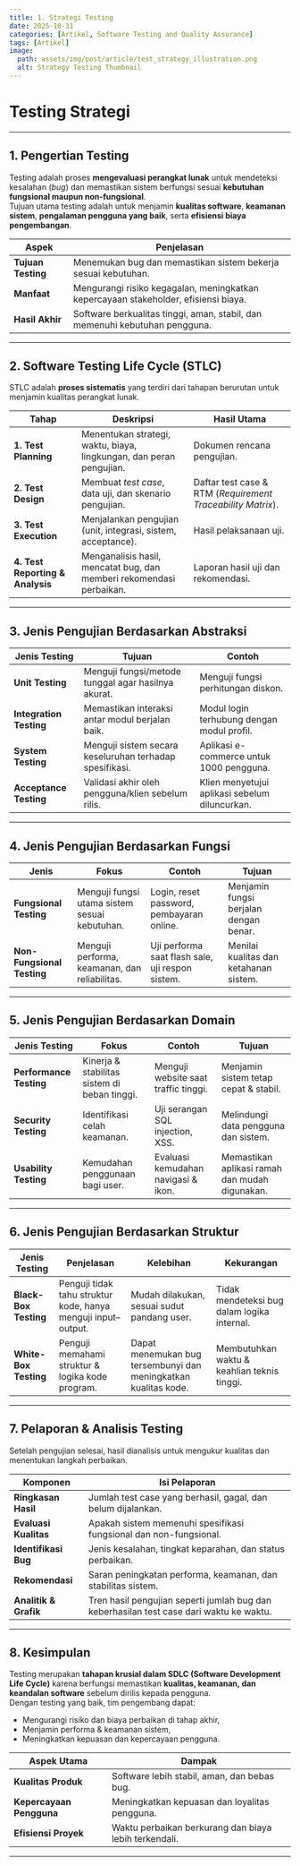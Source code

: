 ```yaml
---
title: 1. Strategi Testing
date: 2025-10-31
categories: [Artikel, Software Testing and Quality Assurance]
tags: [Artikel]
image:
  path: assets/img/post/article/test_strategy_illustration.png
  alt: Strategy Testing Thumbnail
---
```


# Testing Strategi
---

## 1. Pengertian Testing
Testing adalah proses **mengevaluasi perangkat lunak** untuk mendeteksi kesalahan (*bug*) dan memastikan sistem berfungsi sesuai **kebutuhan fungsional maupun non-fungsional**.  
Tujuan utama testing adalah untuk menjamin **kualitas software**, **keamanan sistem**, **pengalaman pengguna yang baik**, serta **efisiensi biaya pengembangan**.

| **Aspek**             | **Penjelasan**                                                                 |
|------------------------|--------------------------------------------------------------------------------|
| **Tujuan Testing**     | Menemukan bug dan memastikan sistem bekerja sesuai kebutuhan.                  |
| **Manfaat**            | Mengurangi risiko kegagalan, meningkatkan kepercayaan stakeholder, efisiensi biaya. |
| **Hasil Akhir**        | Software berkualitas tinggi, aman, stabil, dan memenuhi kebutuhan pengguna.    |

---

## 2. Software Testing Life Cycle (STLC)
STLC adalah **proses sistematis** yang terdiri dari tahapan berurutan untuk menjamin kualitas perangkat lunak.

| **Tahap**                       | **Deskripsi**                                                                  | **Hasil Utama**                            |
|---------------------------------|--------------------------------------------------------------------------------|--------------------------------------------|
| **1. Test Planning**            | Menentukan strategi, waktu, biaya, lingkungan, dan peran pengujian.            | Dokumen rencana pengujian.                |
| **2. Test Design**              | Membuat *test case*, data uji, dan skenario pengujian.                         | Daftar test case & RTM (*Requirement Traceability Matrix*). |
| **3. Test Execution**           | Menjalankan pengujian (unit, integrasi, sistem, acceptance).                   | Hasil pelaksanaan uji.                    |
| **4. Test Reporting & Analysis**| Menganalisis hasil, mencatat bug, dan memberi rekomendasi perbaikan.           | Laporan hasil uji dan rekomendasi.        |

---

## 3. Jenis Pengujian Berdasarkan Abstraksi

| **Jenis Testing**     | **Tujuan**                                                | **Contoh**                                      |
|------------------------|-----------------------------------------------------------|-------------------------------------------------|
| **Unit Testing**       | Menguji fungsi/metode tunggal agar hasilnya akurat.      | Menguji fungsi perhitungan diskon.              |
| **Integration Testing**| Memastikan interaksi antar modul berjalan baik.          | Modul login terhubung dengan modul profil.      |
| **System Testing**     | Menguji sistem secara keseluruhan terhadap spesifikasi.  | Aplikasi e-commerce untuk 1000 pengguna.        |
| **Acceptance Testing** | Validasi akhir oleh pengguna/klien sebelum rilis.        | Klien menyetujui aplikasi sebelum diluncurkan.  |

---

## 4. Jenis Pengujian Berdasarkan Fungsi

| **Jenis**               | **Fokus**                                      | **Contoh**                                   | **Tujuan**                               |
|--------------------------|------------------------------------------------|-----------------------------------------------|-------------------------------------------|
| **Fungsional Testing**   | Menguji fungsi utama sistem sesuai kebutuhan. | Login, reset password, pembayaran online.     | Menjamin fungsi berjalan dengan benar.    |
| **Non-Fungsional Testing**| Menguji performa, keamanan, dan reliabilitas. | Uji performa saat flash sale, uji respon sistem. | Menilai kualitas dan ketahanan sistem.   |

---

## 5. Jenis Pengujian Berdasarkan Domain

| **Jenis Testing**      | **Fokus**                              | **Contoh**                                      | **Tujuan**                                      |
|-------------------------|-----------------------------------------|-------------------------------------------------|-------------------------------------------------|
| **Performance Testing** | Kinerja & stabilitas sistem di beban tinggi. | Menguji website saat traffic tinggi.            | Menjamin sistem tetap cepat & stabil.           |
| **Security Testing**    | Identifikasi celah keamanan.           | Uji serangan SQL injection, XSS.                | Melindungi data pengguna dan sistem.            |
| **Usability Testing**   | Kemudahan penggunaan bagi user.        | Evaluasi kemudahan navigasi & ikon.             | Memastikan aplikasi ramah dan mudah digunakan.  |

---

## 6. Jenis Pengujian Berdasarkan Struktur

| **Jenis Testing**     | **Penjelasan**                                                  | **Kelebihan**                                         | **Kekurangan**                                       |
|------------------------|----------------------------------------------------------------|--------------------------------------------------------|------------------------------------------------------|
| **Black-Box Testing**  | Penguji tidak tahu struktur kode, hanya menguji input–output. | Mudah dilakukan, sesuai sudut pandang user.            | Tidak mendeteksi bug dalam logika internal.          |
| **White-Box Testing**  | Penguji memahami struktur & logika kode program.              | Dapat menemukan bug tersembunyi dan meningkatkan kualitas kode. | Membutuhkan waktu & keahlian teknis tinggi.         |

---

## 7. Pelaporan & Analisis Testing
Setelah pengujian selesai, hasil dianalisis untuk mengukur kualitas dan menentukan langkah perbaikan.

| **Komponen**         | **Isi Pelaporan**                                                                 |
|-----------------------|-----------------------------------------------------------------------------------|
| **Ringkasan Hasil**   | Jumlah test case yang berhasil, gagal, dan belum dijalankan.                     |
| **Evaluasi Kualitas** | Apakah sistem memenuhi spesifikasi fungsional dan non-fungsional.                |
| **Identifikasi Bug**  | Jenis kesalahan, tingkat keparahan, dan status perbaikan.                        |
| **Rekomendasi**       | Saran peningkatan performa, keamanan, dan stabilitas sistem.                     |
| **Analitik & Grafik** | Tren hasil pengujian seperti jumlah bug dan keberhasilan test case dari waktu ke waktu. |

---

## 8. Kesimpulan
Testing merupakan **tahapan krusial dalam SDLC (Software Development Life Cycle)** karena berfungsi memastikan **kualitas, keamanan, dan keandalan software** sebelum dirilis kepada pengguna.  
Dengan testing yang baik, tim pengembang dapat:

- Mengurangi risiko dan biaya perbaikan di tahap akhir,  
- Menjamin performa & keamanan sistem,  
- Meningkatkan kepuasan dan kepercayaan pengguna.

| **Aspek Utama**        | **Dampak**                                                |
|-------------------------|-----------------------------------------------------------|
| **Kualitas Produk**     | Software lebih stabil, aman, dan bebas bug.              |
| **Kepercayaan Pengguna**| Meningkatkan kepuasan dan loyalitas pengguna.           |
| **Efisiensi Proyek**    | Waktu perbaikan berkurang dan biaya lebih terkendali.   |

---
